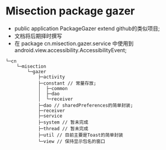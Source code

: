 # Misection package gazer

- public application PackageGazer extend github的类似项目;
- 文档将后期择时撰写
- 在 package cn.misection.gazer.service 中使用到 android.view.accessibility.AccessibilityEvent;
```text
└─cn
    └─misection
        └─gazer
            ├─activity 
            ├─constant // 常量存放;
            │  ├─common
            │  ├─dao
            │  └─receiver
            ├─dao // sharedPreferences的简单封装;
            ├─receiver 
            ├─service 
            ├─system // 暂未完成
            ├─thread // 暂未完成
            ├─util // 目前主要是Toast的简单封装
            └─view // 保持显示包名的窗口

```